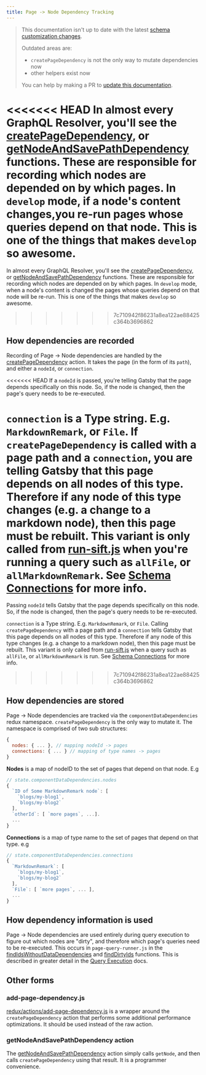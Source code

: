 ```yaml
---
title: Page -> Node Dependency Tracking
---
```


> This documentation isn't up to date with the latest [schema customization changes](/docs/schema-customization).
>
> Outdated areas are:
>
> - `createPageDependency` is not the only way to mutate dependencies now
> - other helpers exist now
>
> You can help by making a PR to [update this documentation](https://github.com/gatsbyjs/gatsby/issues/14228).

<<<<<<< HEAD
In almost every GraphQL Resolver, you'll see the [createPageDependency](https://github.com/gatsbyjs/gatsby/blob/master/packages/gatsby/src/redux/actions.js#L788), or [getNodeAndSavePathDependency](https://github.com/gatsbyjs/gatsby/blob/master/packages/gatsby/src/redux/index.js#L198) functions. These are responsible for recording which nodes are depended on by which pages. In `develop` mode, if a node's content changes,you re-run pages whose queries depend on that node. This is one of the things that makes `develop` so awesome.
=======
In almost every GraphQL Resolver, you'll see the [createPageDependency](https://github.com/gatsbyjs/gatsby/blob/master/packages/gatsby/src/redux/actions.js#L788), or [getNodeAndSavePathDependency](https://github.com/gatsbyjs/gatsby/blob/master/packages/gatsby/src/redux/index.js#L198) functions. These are responsible for recording which nodes are depended on by which pages. In `develop` mode, when a node's content is changed the pages whose queries depend on that node will be re-run. This is one of the things that makes `develop` so awesome.

> > > > > > > 7c710942f86231a8ea122ae88425c364b3696862

## How dependencies are recorded

Recording of Page -> Node dependencies are handled by the [createPageDependency](https://github.com/gatsbyjs/gatsby/blob/master/packages/gatsby/src/redux/actions.js#L788) action. It takes the page (in the form of its `path`), and either a `nodeId`, or `connection`.

<<<<<<< HEAD
If a `nodeId` is passed, you're telling Gatsby that the page depends specifically on this node. So, if the node is changed, then the page's query needs to be re-executed.

# `connection` is a Type string. E.g. `MarkdownRemark`, or `File`. If `createPageDependency` is called with a page path and a `connection`, you are telling Gatsby that this page depends on all nodes of this type. Therefore if any node of this type changes (e.g. a change to a markdown node), then this page must be rebuilt. This variant is only called from [run-sift.js](https://github.com/gatsbyjs/gatsby/blob/master/packages/gatsby/src/schema/run-sift.js#L264) when you're running a query such as `allFile`, or `allMarkdownRemark`. See [Schema Connections](/docs/schema-connections/) for more info.

Passing `nodeId` tells Gatsby that the page depends specifically on this node. So, if the node is changed, then the page's query needs to be re-executed.

`connection` is a Type string. E.g. `MarkdownRemark`, or `File`. Calling `createPageDependency` with a page path and a `connection` tells Gatsby that this page depends on all nodes of this type. Therefore if any node of this type changes (e.g. a change to a markdown node), then this page must be rebuilt. This variant is only called from [run-sift.js](https://github.com/gatsbyjs/gatsby/blob/master/packages/gatsby/src/schema/run-sift.js#L264) when a query such as `allFile`, or `allMarkdownRemark` is run. See [Schema Connections](/docs/schema-connections/) for more info.

> > > > > > > 7c710942f86231a8ea122ae88425c364b3696862

## How dependencies are stored

Page -> Node dependencies are tracked via the `componentDataDependencies` redux namespace. `createPageDependency` is the only way to mutate it. The namespace is comprised of two sub structures:

```javascript
{
  nodes: { ... }, // mapping nodeId -> pages
  connections: { ... } // mapping of type names -> pages
}
```

**Nodes** is a map of nodeID to the set of pages that depend on that node. E.g

```javascript
// state.componentDataDependencies.nodes
{
  `ID of Some MarkdownRemark node`: [
    `blogs/my-blog1`,
    `blogs/my-blog2`
  ],
  `otherId`: [ `more pages`, ...].
  ...
}
```

**Connections** is a map of type name to the set of pages that depend on that type. e.g

```javascript
// state.componentDataDependencies.connections
{
  `MarkdownRemark`: [
    `blogs/my-blog1`,
    `blogs/my-blog2`
  ],
  `File`: [ `more pages`, ... ],
  ...
}
```

## How dependency information is used

Page -> Node dependencies are used entirely during query execution to figure out which nodes are "dirty", and therefore which page's queries need to be re-executed. This occurs in `page-query-runner.js` in the [findIdsWithoutDataDependencies](https://github.com/gatsbyjs/gatsby/blob/master/packages/gatsby/src/internal-plugins/query-runner/page-query-runner.js#L89) and [findDirtyIds](https://github.com/gatsbyjs/gatsby/blob/master/packages/gatsby/src/internal-plugins/query-runner/page-query-runner.js#L171) functions. This is described in greater detail in the [Query Execution](/docs/query-execution/) docs.

## Other forms

### add-page-dependency.js

[redux/actions/add-page-dependency.js](https://github.com/gatsbyjs/gatsby/blob/master/packages/gatsby/src/redux/actions/add-page-dependency.js) is a wrapper around the `createPageDependency` action that performs some additional performance optimizations. It should be used instead of the raw action.

### getNodeAndSavePathDependency action

The [getNodeAndSavePathDependency](https://github.com/gatsbyjs/gatsby/blob/master/packages/gatsby/src/redux/index.js#L198) action simply calls `getNode`, and then calls `createPageDependency` using that result. It is a programmer convenience.
